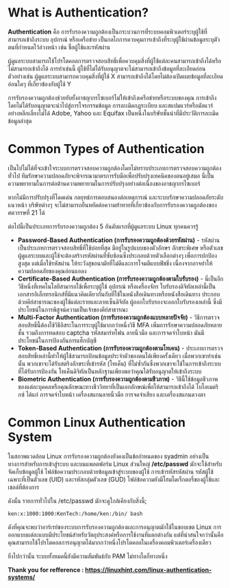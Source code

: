 # What is Authentication?

**Authentication** คือ การรับรองความถูกต้องเป็นกระบวนการที่ระบบคอมพิวเตอร์ระบุผู้ใช้ที่สามารถเข้าถึงระบบ อุปกรณ์ หรือเครือข่าย เป็นกลไกการควบคุมการเข้าถึงที่ระบุผู้ใช้ผ่านข้อมูลระบุตัวตนที่กำหนดไว้ล่วงหน้า เช่น ชื่อผู้ใช้และรหัสผ่าน

ผู้ดูแลระบบสามารถใช้โปรโตคอลการตรวจสอบสิทธิ์เพื่อควบคุมสิ่งที่ผู้ใช้แต่ละคนสามารถเข้าถึงได้หรือไม่สามารถเข้าถึงได้ การทำเช่นนี้ ผู้ใช้ที่ไม่ได้รับอนุญาตจะไม่สามารถเข้าถึงข้อมูลที่ละเอียดอ่อน ตัวอย่างเช่น ผู้ดูแลระบบสามารถควบคุมสิ่งที่ผู้ใช้ X สามารถเข้าถึงได้โดยไม่ต้องเปิดเผยข้อมูลที่ละเอียดอ่อนใดๆ ที่เกี่ยวข้องกับผู้ใช้ Y

การรับรองความถูกต้องช่วยยับยั้งอาชญากรไซเบอร์ไม่ให้เข้าถึงเครือข่ายหรือระบบของคุณ การเข้าถึงโดยไม่ได้รับอนุญาตจะนำไปสู่การโจรกรรมข้อมูล การละเมิดกฎระเบียบ และสแปมแวร์หรือมัลแวร์อย่างหลีกเลี่ยงไม่ได้ Adobe, Yahoo และ Equifax เป็นหนึ่งในบริษัทชั้นนำที่มีประวัติการละเมิดข้อมูลล่าสุด

# Common Types of Authentication

เป็นไปไม่ได้ที่จะเข้าใจระบบการตรวจสอบความถูกต้องโดยไม่ทราบประเภทการตรวจสอบความถูกต้องทั่วไป ทีมรักษาความปลอดภัยจะพิจารณามาตรการรับมือเพื่อปรับปรุงเทคนิคของตนอยู่เสมอ นี่เป็นความพยายามในการต่อต้านความพยายามในการปรับปรุงอย่างต่อเนื่องของอาชญากรไซเบอร์

หากไม่มีการปรับปรุงที่โดดเด่น กลยุทธ์การตอบสนองต่อเหตุการณ์ และระบบรักษาความปลอดภัยระดับแนวหน้า บริษัทต่างๆ จะไม่สามารถยืนหยัดต่อความท้าทายที่เกี่ยวข้องกับการรับรองความถูกต้องของศตวรรษที่ 21 ได้

ต่อไปนี้เป็นประเภทการรับรองความถูกต้อง 5 อันดับแรกที่ผู้ดูแลระบบ Linux ทุกคนควรรู้

* **Password-Based Authentication (การรับรองความถูกต้องด้วยรหัสผ่าน)** - รหัสผ่านเป็นประเภทการตรวจสอบสิทธิ์ที่ใช้บ่อยที่สุด มีอยู่ในรูปแบบของตัวอักษร อักขระพิเศษ หรือตัวเลข ผู้ดูแลระบบและผู้ใช้จะต้องสร้างรหัสผ่านที่ซับซ้อนซึ่งประกอบด้วยตัวเลือกต่างๆ เพื่อการปกป้องสูงสุด แต่เมื่อใช้รหัสผ่าน ให้ระวังสุขอนามัยที่ไม่ดีและการโจมตีแบบฟิชชิ่ง เนื่องจากอาจทำให้ความปลอดภัยของคุณอ่อนแอลง
* **Certificate-Based Authentication (การรับรองความถูกต้องตามใบรับรอง)** - นี่เป็นอีกวิธีหนึ่งที่เทคโนโลยีสามารถใช้เพื่อระบุผู้ใช้ อุปกรณ์ หรือเครื่องจักร ใบรับรองดิจิทัลเหล่านี้เป็นเอกสารอิเล็กทรอนิกส์ที่มีแนวคิดเดียวกันกับที่ใช้ในหนังสือเดินทางหรือหนังสือเดินทาง ประกอบด้วยคีย์สาธารณะของผู้ใช้แต่ละรายและลายเซ็นดิจิทัล ผู้ออกใบรับรองจะออกใบรับรองเหล่านี้ ซึ่งมีประโยชน์ในการพิสูจน์ความเป็นเจ้าของคีย์สาธารณะ
* **Multi-Factor Authentication (การรับรองความถูกต้องแบบหลายปัจจัย)** - วิธีการตรวจสอบสิทธิ์นี้ต้องใช้วิธีอิสระในการระบุผู้ใช้มากกว่าหนึ่งวิธี MFA เพิ่มการรักษาความปลอดภัยหลายชั้น รวมถึงการทดสอบ captcha รหัสสมาร์ทโฟน ลายนิ้วมือ และการจดจำใบหน้า มันมีประโยชน์ในการป้องกันการแฮ็กบัญชี
* **Token-Based Authentication (การรับรองความถูกต้องตามโทเคน)** - ประเภทการตรวจสอบสิทธิ์เหล่านี้ทำให้ผู้ใช้สามารถป้อนข้อมูลประจำตัวของตนได้เพียงครั้งเดียว เมื่อพวกเขาทำเช่นนั้น พวกเขาจะได้รับสตริงอักขระที่เข้ารหัส (โทเค็น) ที่ไม่ซ้ำกันซึ่งพวกเขาจะใช้ในการเข้าถึงระบบที่ได้รับการป้องกัน โทเค็นดิจิทัลเป็นหลักฐานเพียงพอว่าคุณได้รับอนุญาตให้เข้าถึงระบบ
* **Biometric Authentication (การรับรองความถูกต้องตามชีวภาพ)** - วิธีนี้ใช้ข้อมูลชีวภาพของแต่ละบุคคลหรือคุณลักษณะทางชีววิทยาที่เป็นเอกลักษณ์เพื่อให้สามารถเข้าถึงได้ ไบโอเมตริกซ์ ได้แก่ การจดจำใบหน้า เครื่องสแกนลายนิ้วมือ การจดจำเสียง และเครื่องสแกนดวงตา

# Common Linux Authentication System
ในสภาพแวดล้อม Linux การรับรองความถูกต้องยังคงเป็นข้อกำหนดของ syadmin อย่างเป็นทางการสำหรับการเข้าสู่ระบบ และบนแพลตฟอร์ม Linux ส่วนใหญ่ **/etc/passwd** มักจะใช้สำหรับจัดเก็บข้อมูลผู้ใช้ ไฟล์ข้อความประกอบด้วยข้อมูลเข้าสู่ระบบของผู้ใช้ การเข้ารหัสรหัสผ่าน รหัสผู้ใช้เฉพาะที่เป็นตัวเลข (UID) และรหัสกลุ่มตัวเลข (GUD) ไฟล์ข้อความยังมีโฮมไดเร็กตอรี่ของผู้ใช้และเชลล์ที่ต้องการ

ดังนั้น รายการทั่วไปใน /etc/passwd มักจะดูใกล้เคียงกับสิ่งนี้;

``` Bash
ken:x:1000:1000:KenTech:/home/ken:/bin/ bash
```

ดังที่คุณจะพบว่าอาร์เรย์ของระบบการรับรองความถูกต้องและการอนุญาตมักใช้ในขอบเขต Linux การออกแบบแต่ละแบบมีประโยชน์สำหรับวัตถุประสงค์หรือการใช้งานที่แตกต่างกัน แต่ที่น่าสนใจกว่านั้นคือ คุณสามารถใช้โปรโตคอลการอนุญาตได้มากกว่าหนึ่งโปรโตคอลในเครื่องคอมพิวเตอร์เครื่องเดียว

ยิ่งไปกว่านั้น ระบบทั้งหมดนี้ยังมีความสัมพันธ์กับ PAM ไม่ทางใดก็ทางหนึ่ง 


**Thank you for refference : https://linuxhint.com/linux-authentication-systems/**


